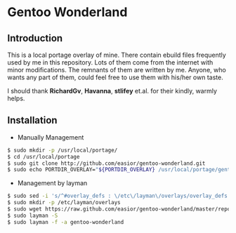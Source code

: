 Gentoo Wonderland
==============

Introduction
--------------
This is a local portage overlay of mine. There contain ebuild
files frequently used by me in this repository. Lots of them
come from the internet with minor modifications. The remnants
of them are written by me. Anyone, who wants any part of them,
could feel free to use them with his/her own taste.

I should thank **RichardGv**, **Havanna**, **stlifey** et.al. for
their kindly, warmly helps.

Installation
--------------
* Manually Management
```sh
$ sudo mkdir -p /usr/local/portage/
$ cd /usr/local/portage
$ sudo git clone http://github.com/easior/gentoo-wonderland.git
$ sudo echo PORTDIR_OVERLAY="${PORTDIR_OVERLAY} /usr/local/portage/gentoo-wonderland" >> /etc/portage/make.conf
```

* Management by layman
```sh
$ sudo sed -i 's/^#overlay_defs : \/etc\/layman\/overlays/overlay_defs : \/etc\/layman\/overlays/' /etc/layman/layman.cfg
$ sudo mkdir -p /etc/layman/overlays
$ sudo wget https://raw.github.com/easior/gentoo-wonderland/master/repo.xml -O /etc/layman/overlays/gentoo-wonderland.xml
$ sudo layman -S
$ sudo layman -f -a gentoo-wonderland
```
